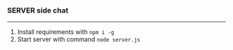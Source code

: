 ### SERVER side chat

---

1. Install requirements with ```npm i -g```
2. Start server with command ```node server.js```